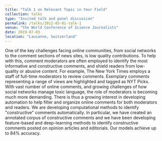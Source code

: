 ```yaml
---
title: "Talk 1 on Relevant Topic in Your Field"
collection: talks
type: "Invited talk and panel discussion"
permalink: /talks/2012-03-01-talk-1
venue: "the World Conference of Science Journalists"
date: 2019-07-03
location: "Lausanne, Switzerland"
---
```

One of the key challenges facing online communities, from social networks to the comment sections of news sites, is low quality contributions. To help with this, comment moderators are often employed to identify the most informative and constructive comments, and shield readers from low-quality or abusive content. For example, The New York Times employs a staff of full-time moderators to review comments. Exemplary comments representing a range of views are highlighted and tagged as NYT Picks. With vast number of online comments, and growing challenges of how social networks manage toxic language, the role of moderators is becoming much more demanding. There is thus a growing interest in developing automation to help filter and organize online comments for both moderators and readers. We are developing computational methods to identify "constructive" comments automatically. In particular, we have created an annotated corpus of constructive comments and we have been developing feature-based and deep-learning methods to identify constructive comments posted on opinion articles and editorials. Our models achieve up to 84% accuracy. 
